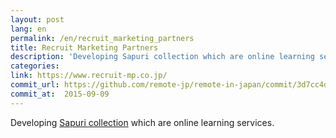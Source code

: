```yaml
---
layout: post
lang: en
permalink: /en/recruit_marketing_partners
title: Recruit Marketing Partners
description: 'Developing Sapuri collection which are online learning services.'
categories: 
link: https://www.recruit-mp.co.jp/
commit_url: https://github.com/remote-jp/remote-in-japan/commit/3d7cc4d10e1513b41d16775671b43fc58c5716aa
commit_at:  2015-09-09
---
```


<p>Developing <a href="https://www.recruit-mp.co.jp/service/sapuri.html">Sapuri collection</a> which are online learning services.</p>
